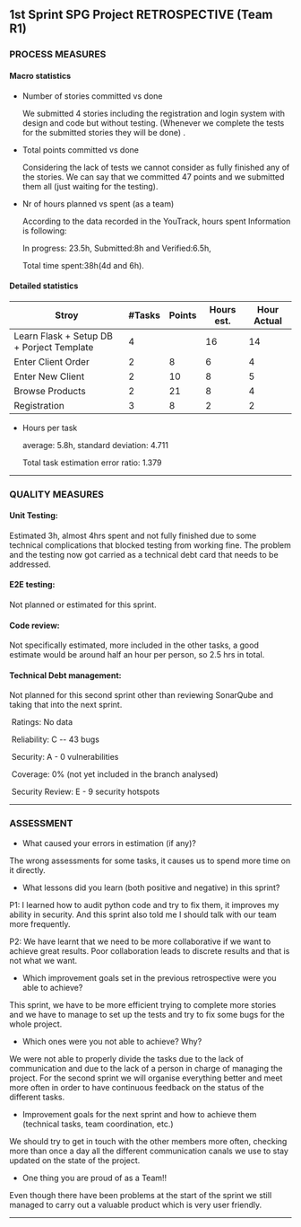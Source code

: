 ## 1st Sprint SPG Project RETROSPECTIVE (Team R1)

### PROCESS MEASURES

#### Macro statistics

- Number of stories committed vs done

  We submitted 4 stories including the registration and login system with design and code but without testing. (Whenever we complete the tests for the submitted stories they will be done) .

- Total points committed vs done

  Considering the lack of tests we cannot consider as fully finished any of the stories. We can say that we committed 47 points and we submitted them all (just waiting for the testing).

- Nr of hours planned vs spent (as a team)

  According to the data recorded in the YouTrack, hours spent Information is following: 

  In progress: 23.5h, Submitted:8h and Verified:6.5h, 

  Total time spent:38h(4d and 6h).

  

#### Detailed statistics

| Stroy                                     | #Tasks | Points | Hours est. | Hour Actual |
| ----------------------------------------- | ------ | ------ | ---------- | ----------- |
| Learn Flask + Setup DB + Porject Template | 4      |        | 16         | 14          |
| Enter Client Order                        | 2      | 8      | 6          | 4           |
| Enter New Client                          | 2      | 10     | 8          | 5           |
| Browse Products                           | 2      | 21     | 8          | 4           |
| Registration                              | 3      | 8      | 2          | 2           |

- Hours per task

  average: 5.8h,  standard deviation: 4.711

  Total task estimation error ratio:  1.379

------



### QUALITY MEASURES

#### Unit Testing:

Estimated 3h, almost 4hrs spent and not fully finished due to some technical complications that blocked testing from working fine. The problem and the testing now got carried as a technical debt card that needs to be addressed.

#### E2E testing:

Not planned or estimated for this sprint.

#### Code review:

Not specifically estimated, more included in the other tasks, a good estimate would be around half an hour per person, so 2.5 hrs in total.

#### Technical Debt management:

Not planned for this second sprint other than reviewing SonarQube and taking that into the next sprint.

​	Ratings: No data

​	Reliability: C -- 43 bugs

​	Security: A - 0 vulnerabilities

​	Coverage: 0% (not yet included in the branch analysed)

​	Security Review: E - 9 security hotspots

------



### ASSESSMENT

- What caused your errors in estimation (if any)?

The wrong assessments for some tasks, it causes us to spend more time on it directly.

- What lessons did you learn (both positive and negative) in this sprint?

P1: I learned how to audit python code and try to fix them, it improves my ability in security. And this sprint also told me I should talk with our team more frequently.

P2: We have learnt that we need to be more collaborative if we want to achieve great results. Poor collaboration leads to discrete results and that is not what we want.

- Which improvement goals set in the previous retrospective were you able to achieve?

This sprint, we have to be more efficient trying to complete more stories and we have to manage to set up the tests  and try to fix some bugs for the whole project.

- Which ones were you not able to achieve? Why?

We were not able to properly divide the tasks due to the lack of communication and due to the lack of a person in charge of managing the project. For the second sprint we will organise everything better and meet more often in order to have continuous feedback on the status of the different tasks.

- Improvement goals for the next sprint and how to achieve them (technical tasks, team coordination, etc.)

We should try to get in touch with the other members more often, checking more than once a day all the different communication canals we use to stay updated on the state of the project.

- One thing you are proud of as a Team!!

Even though there have been problems at the start of the sprint we still managed to carry out a valuable product which is very user friendly.

------

